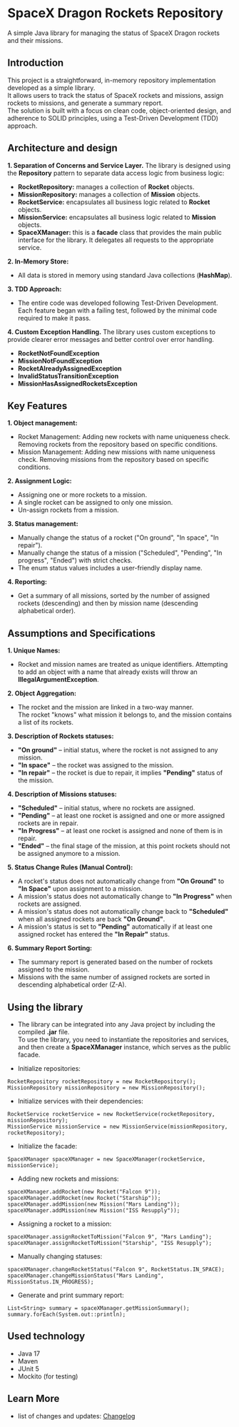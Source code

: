 # SpaceX Dragon Rockets Repository
A simple Java library for managing the status of SpaceX Dragon rockets and their missions.

## Introduction
This project is a straightforward, in-memory repository implementation developed as a simple library.  
It allows users to track the status of SpaceX rockets and missions, assign rockets to missions, and generate a summary report.  
The solution is built with a focus on clean code, object-oriented design, and adherence to SOLID principles, using a Test-Driven Development (TDD) approach.

## Architecture and design
**1. Separation of Concerns and Service Layer.** The library is designed using the **Repository** pattern to separate data access logic from business logic:  
* **RocketRepository:** manages a collection of **Rocket** objects.
* **MissionRepository:** manages a collection of **Mission** objects.
* **RocketService:** encapsulates all business logic related to **Rocket** objects.
* **MissionService:** encapsulates all business logic related to **Mission** objects.
* **SpaceXManager:** this is a **facade** class that provides the main public interface for the library. It delegates all requests to the appropriate service.  
  
**2. In-Memory Store:**  
* All data is stored in memory using standard Java collections (**HashMap**).  
  
**3. TDD Approach:**  
* The entire code was developed following Test-Driven Development.  
Each feature began with a failing test, followed by the minimal code required to make it pass.  
  
**4. Custom Exception Handling.** The library uses custom exceptions to provide clearer error messages and better control over error handling.  
* **RocketNotFoundException**
* **MissionNotFoundException**
* **RocketAlreadyAssignedException**
* **InvalidStatusTransitionException**
* **MissionHasAssignedRocketsException**  
  
## Key Features
**1. Object management:**  
* Rocket Management: Adding new rockets with name uniqueness check. Removing rockets from the repository based on specific conditions.  
* Mission Management: Adding new missions with name uniqueness check. Removing missions from the repository based on specific conditions.  
  
**2. Assignment Logic:**  
* Assigning one or more rockets to a mission.  
* A single rocket can be assigned to only one mission.  
* Un-assign rockets from a mission.  
  
**3. Status management:**  
* Manually change the status of a rocket ("On ground", "In space", "In repair").  
* Manually change the status of a mission ("Scheduled", "Pending", "In progress", "Ended") with strict checks.
* The enum status values includes a user-friendly display name.  
  
**4. Reporting:**  
* Get a summary of all missions, sorted by the number of assigned rockets (descending) and then by mission name (descending alphabetical order).  

## Assumptions and Specifications
**1. Unique Names:**  
* Rocket and mission names are treated as unique identifiers. Attempting to add an object with a name that already exists will throw an **IllegalArgumentException**.  
  
**2. Object Aggregation:**  
* The rocket and the mission are linked in a two-way manner.  
The rocket "knows" what mission it belongs to, and the mission contains a list of its rockets.  
  
**3. Description of Rockets statuses:**  
* **"On ground"** – initial status, where the rocket is not assigned to any mission.  
* **"In space"** – the rocket was assigned to the mission.  
* **"In repair"** – the rocket is due to repair, it implies **"Pending"** status of the mission.  
  
**4. Description of Missions statuses:**  
* **"Scheduled"** – initial status, where no rockets are assigned.  
* **"Pending"** – at least one rocket is assigned and one or more assigned rockets are in repair.  
* **"In Progress"** – at least one rocket is assigned and none of them is in repair.  
* **"Ended"** – the final stage of the mission, at this point rockets should not be assigned anymore to a mission.  
  
**5. Status Change Rules (Manual Control):**  
* A rocket's status does not automatically change from **"On Ground"** to **"In Space"** upon assignment to a mission.  
* A mission's status does not automatically change to **"In Progress"** when rockets are assigned.  
* A mission's status does not automatically change back to **"Scheduled"** when all assigned rockets are back **"On Ground"**.  
* A mission's status is set to **"Pending"** automatically if at least one assigned rocket has entered the **"In Repair"** status.  
  
**6. Summary Report Sorting:**  
* The summary report is generated based on the number of rockets assigned to the mission.  
* Missions with the same number of assigned rockets are sorted in descending alphabetical order (Z-A).

## Using the library

* The library can be integrated into any Java project by including the compiled **.jar** file.  
To use the library, you need to instantiate the repositories and services, and then create a **SpaceXManager** instance, which serves as the public facade.  
  

* Initialize repositories:  

```
RocketRepository rocketRepository = new RocketRepository();
MissionRepository missionRepository = new MissionRepository();
```
* Initialize services with their dependencies:  

```
RocketService rocketService = new RocketService(rocketRepository, missionRepository);
MissionService missionService = new MissionService(missionRepository, rocketRepository);
```
* Initialize the facade:  

```
SpaceXManager spaceXManager = new SpaceXManager(rocketService, missionService);
```
* Adding new rockets and missions:

```
spaceXManager.addRocket(new Rocket("Falcon 9"));
spaceXManager.addRocket(new Rocket("Starship"));
spaceXManager.addMission(new Mission("Mars Landing"));
spaceXManager.addMission(new Mission("ISS Resupply"));
```
* Assigning a rocket to a mission:

```
spaceXManager.assignRocketToMission("Falcon 9", "Mars Landing");
spaceXManager.assignRocketToMission("Starship", "ISS Resupply");
```
* Manually changing statuses:

```
spaceXManager.changeRocketStatus("Falcon 9", RocketStatus.IN_SPACE);
spaceXManager.changeMissionStatus("Mars Landing", MissionStatus.IN_PROGRESS);
```
* Generate and print summary report:

```
List<String> summary = spaceXManager.getMissionSummary();
summary.forEach(System.out::println);
```

## Used technology
* Java 17
* Maven
* JUnit 5
* Mockito (for testing)

## Learn More
* list of changes and updates: [Changelog](CHANGELOG.md)